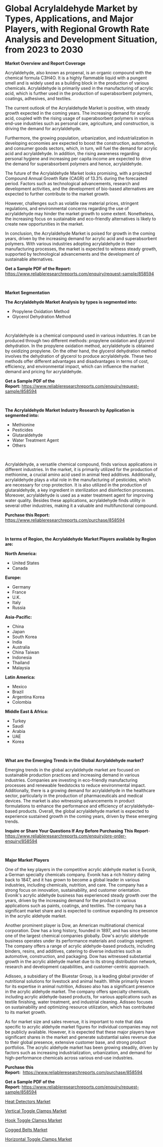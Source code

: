 <p><h1>Global Acrylaldehyde Market by Types, Applications, and Major Players, with Regional Growth Rate Analysis and Development Situation, from 2023 to 2030</h1></p><p><strong>Market Overview and Report Coverage</strong></p>
<p><p>Acrylaldehyde, also known as propenal, is an organic compound with the chemical formula C3H4O. It is a highly flammable liquid with a pungent smell and is widely used as a building block in the production of various chemicals. Acrylaldehyde is primarily used in the manufacturing of acrylic acid, which is further used in the production of superabsorbent polymers, coatings, adhesives, and textiles.</p><p>The current outlook of the Acrylaldehyde Market is positive, with steady growth expected in the coming years. The increasing demand for acrylic acid, coupled with the rising usage of superabsorbent polymers in various end-use industries such as personal care, agriculture, and construction, is driving the demand for acrylaldehyde.</p><p>Furthermore, the growing population, urbanization, and industrialization in developing economies are expected to boost the construction, automotive, and consumer goods sectors, which, in turn, will fuel the demand for acrylic acid and acrylaldehyde. In addition, the rising awareness regarding personal hygiene and increasing per capita income are expected to drive the demand for superabsorbent polymers and hence, acrylaldehyde.</p><p>The future of the Acrylaldehyde Market looks promising, with a projected Compound Annual Growth Rate (CAGR) of 13.3% during the forecasted period. Factors such as technological advancements, research and development activities, and the development of bio-based alternatives are expected to further contribute to the market growth.</p><p>However, challenges such as volatile raw material prices, stringent regulations, and environmental concerns regarding the use of acrylaldehyde may hinder the market growth to some extent. Nonetheless, the increasing focus on sustainable and eco-friendly alternatives is likely to create new opportunities in the market.</p><p>In conclusion, the Acrylaldehyde Market is poised for growth in the coming years, driven by the increasing demand for acrylic acid and superabsorbent polymers. With various industries adopting acrylaldehyde in their manufacturing processes, the market is expected to witness steady growth, supported by technological advancements and the development of sustainable alternatives.</p></p>
<p><strong>Get a Sample PDF of the Report:</strong> <a href="https://www.reliableresearchreports.com/enquiry/request-sample/858594">https://www.reliableresearchreports.com/enquiry/request-sample/858594</a></p>
<p>&nbsp;</p>
<p><strong>Market Segmentation</strong></p>
<p><strong>The Acrylaldehyde Market Analysis by types is segmented into:</strong></p>
<p><ul><li>Propylene Oxidation Method</li><li>Glycerol Dehydration Method</li></ul></p>
<p>&nbsp;</p>
<p><p>Acrylaldehyde is a chemical compound used in various industries. It can be produced through two different methods: propylene oxidation and glycerol dehydration. In the propylene oxidation method, acrylaldehyde is obtained by oxidizing propylene. On the other hand, the glycerol dehydration method involves the dehydration of glycerol to produce acrylaldehyde. These two methods offer different advantages and disadvantages in terms of cost, efficiency, and environmental impact, which can influence the market demand and pricing for acrylaldehyde.</p></p>
<p><strong>Get a Sample PDF of the Report:</strong>&nbsp;<a href="https://www.reliableresearchreports.com/enquiry/request-sample/858594">https://www.reliableresearchreports.com/enquiry/request-sample/858594</a></p>
<p>&nbsp;</p>
<p><strong>The Acrylaldehyde Market Industry Research by Application is segmented into:</strong></p>
<p><ul><li>Methionine</li><li>Pesticides</li><li>Glutaraldehyde</li><li>Water Treatment Agent</li><li>Others</li></ul></p>
<p>&nbsp;</p>
<p><p>Acrylaldehyde, a versatile chemical compound, finds various applications in different industries. In the market, it is primarily utilized for the production of methionine, a crucial amino acid used in animal feed additives. Additionally, acrylaldehyde plays a vital role in the manufacturing of pesticides, which are necessary for crop protection. It is also utilized in the production of glutaraldehyde, a key ingredient in sterilization and disinfection processes. Moreover, acrylaldehyde is used as a water treatment agent for improving water quality. Besides these applications, acrylaldehyde finds utility in several other industries, making it a valuable and multifunctional compound.</p></p>
<p><strong>Purchase this Report:</strong>&nbsp; <a href="https://www.reliableresearchreports.com/purchase/858594">https://www.reliableresearchreports.com/purchase/858594</a></p>
<p>&nbsp;</p>
<p><strong>In terms of Region, the Acrylaldehyde Market Players available by Region are:</strong></p>
<p>
    <p> <strong> North America: </strong>
        <ul>
            <li>United States</li>
            <li>Canada</li>
        </ul>
        </p> 
    <p> <strong> Europe: </strong>
        <ul>
            <li>Germany</li>
            <li>France</li>
            <li>U.K.</li>
            <li>Italy</li>
            <li>Russia</li>
        </ul>
        </p> 
    <p> <strong> Asia-Pacific: </strong>
        <ul>
            <li>China</li>
            <li>Japan</li>
            <li>South Korea</li>
            <li>India</li>
            <li>Australia</li>
            <li>China Taiwan</li>
            <li>Indonesia</li>
            <li>Thailand</li>
            <li>Malaysia</li>
        </ul>
        </p> 
    <p> <strong> Latin America: </strong>
        <ul>
            <li>Mexico</li>
            <li>Brazil</li>
            <li>Argentina Korea</li>
            <li>Colombia</li>
        </ul>
        </p> 
    <p> <strong> Middle East & Africa: </strong>
        <ul>
            <li>Turkey</li>
            <li>Saudi</li>
            <li>Arabia</li>
            <li>UAE</li>
            <li>Korea</li>
        </ul>
    </p>
    </p>
<p>&nbsp;</p>
<p><strong>What are the Emerging Trends in the Global Acrylaldehyde market?</strong></p>
<p><p>Emerging trends in the global acrylaldehyde market are focused on sustainable production practices and increasing demand in various industries. Companies are investing in eco-friendly manufacturing processes and renewable feedstocks to reduce environmental impact. Additionally, there is a growing demand for acrylaldehyde in the healthcare sector, particularly in the production of pharmaceuticals and medical devices. The market is also witnessing advancements in product formulations to enhance the performance and efficiency of acrylaldehyde-based products. Overall, the global acrylaldehyde market is expected to experience sustained growth in the coming years, driven by these emerging trends.</p></p>
<p><strong>Inquire or Share Your Questions If Any Before Purchasing This Report</strong>- <a href="https://www.reliableresearchreports.com/enquiry/pre-order-enquiry/858594">https://www.reliableresearchreports.com/enquiry/pre-order-enquiry/858594</a></p>
<p>&nbsp;</p>
<p><strong>Major Market Players</strong></p>
<p><p>One of the key players in the competitive acrylic aldehyde market is Evonik, a German specialty chemicals company. Evonik has a rich history dating back to 1847, and it has grown to become a global leader in various industries, including chemicals, nutrition, and care. The company has a strong focus on innovation, sustainability, and customer orientation. Evonik's acrylic aldehyde business has experienced steady growth over the years, driven by the increasing demand for the product in various applications such as paints, coatings, and textiles. The company has a significant market share and is expected to continue expanding its presence in the acrylic aldehyde market.</p><p>Another prominent player is Dow, an American multinational chemical corporation. Dow has a long history, founded in 1897, and has since become one of the largest chemical companies globally. Dow's acrylic aldehyde business operates under its performance materials and coatings segment. The company offers a range of acrylic aldehyde-based products, including binders, resins, and additives, catering to diverse industries such as automotive, construction, and packaging. Dow has witnessed substantial growth in the acrylic aldehyde market due to its strong distribution network, research and development capabilities, and customer-centric approach.</p><p>Adisseo, a subsidiary of the Bluestar Group, is a leading global provider of nutritional solutions for livestock and animal health. While primarily known for its expertise in animal nutrition, Adisseo also has a significant presence in the acrylic aldehyde market. The company offers specialty chemicals, including acrylic aldehyde-based products, for various applications such as textile finishing, water treatment, and industrial cleaning. Adisseo focuses on sustainability and optimizing resource utilization, which has contributed to its market growth.</p><p>As for market size and sales revenue, it is important to note that data specific to acrylic aldehyde market figures for individual companies may not be publicly available. However, it is expected that these major players have significant shares in the market and generate substantial sales revenue due to their global presence, extensive customer base, and strong product portfolios. The acrylic aldehyde market has been growing steadily, driven by factors such as increasing industrialization, urbanization, and demand for high-performance chemicals across various end-use industries.</p></p>
<p><strong>Purchase this Report:</strong>&nbsp;&nbsp;<a href="https://www.reliableresearchreports.com/purchase/858594">https://www.reliableresearchreports.com/purchase/858594</a></p>
<p></p>
<p><strong>Get a Sample PDF of the Report:</strong>&nbsp;<a href="https://www.reliableresearchreports.com/enquiry/request-sample/858594">https://www.reliableresearchreports.com/enquiry/request-sample/858594</a></p>
<p><p><a href="https://medium.com/@roscoemayer1990/heat-detectors-market-size-and-market-trends-complete-industry-overview-2023-to-2030-febc47d52559">Heat Detectors Market</a></p><p><a href="https://medium.com/@adolfoadams1988/vertical-toggle-clamps-market-exploring-market-share-market-trends-and-future-growth-f54010805639">Vertical Toggle Clamps Market</a></p><p><a href="https://medium.com/@noemiharvey05/hook-toggle-clamps-market-insights-into-market-cagr-market-trends-and-growth-strategies-974939049957">Hook Toggle Clamps Market</a></p><p><a href="https://medium.com/@lloydgrimes52/analyzing-cogged-belts-market-global-industry-perspective-and-forecast-2023-to-2030-92bf34d6ccf9">Cogged Belts Market</a></p><p><a href="https://medium.com/@rosaerluke/horizontal-toggle-clamps-market-comprehensive-assessment-by-type-application-and-geography-a167983f651e">Horizontal Toggle Clamps Market</a></p></p>